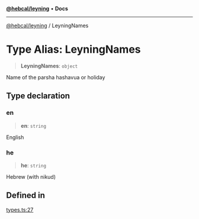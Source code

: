 [**@hebcal/leyning**](../README.md) • **Docs**

***

[@hebcal/leyning](../globals.md) / LeyningNames

# Type Alias: LeyningNames

> **LeyningNames**: `object`

Name of the parsha hashavua or holiday

## Type declaration

### en

> **en**: `string`

English

### he

> **he**: `string`

Hebrew (with nikud)

## Defined in

[types.ts:27](https://github.com/hebcal/hebcal-leyning/blob/40b5eb1606b3ea086311ad0bbcf740bb6031ecb8/src/types.ts#L27)
